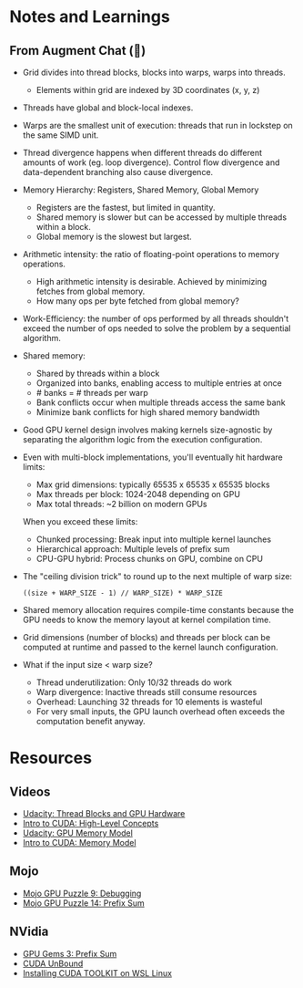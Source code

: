 Notes and Learnings
===================

From Augment Chat (🧂)
----------------------
- Grid divides into thread blocks, blocks into warps, warps into threads.
  - Elements within grid are indexed by 3D coordinates (x, y, z)
- Threads have global and block-local indexes.
- Warps are the smallest unit of execution: threads that run in lockstep on the same SIMD unit.
- Thread divergence happens when different threads do different amounts of work (eg. loop divergence). Control flow divergence and data-dependent branching also cause divergence.
- Memory Hierarchy: Registers, Shared Memory, Global Memory
    - Registers are the fastest, but limited in quantity. 
    - Shared memory is slower but can be accessed by multiple threads within a block. 
    - Global memory is the slowest but largest.
- Arithmetic intensity: the ratio of floating-point operations to memory operations. 
    - High arithmetic intensity is desirable. Achieved by minimizing fetches from global memory.
    - How many ops per byte fetched from global memory? 
- Work-Efficiency: the number of ops performed by all threads shouldn't exceed the number of ops needed to solve the problem by a sequential algorithm.
- Shared memory:
    - Shared by threads within a block
    - Organized into banks, enabling access to multiple entries at once
    - \# banks = \# threads per warp
    - Bank conflicts occur when multiple threads access the same bank
    - Minimize bank conflicts for high shared memory bandwidth
- Good GPU kernel design involves making kernels size-agnostic by separating the algorithm logic from the execution configuration.
- Even with multi-block implementations, you'll eventually hit hardware limits:

    - Max grid dimensions: typically 65535 x 65535 x 65535 blocks
    - Max threads per block: 1024-2048 depending on GPU
    - Max total threads: ~2 billion on modern GPUs

    When you exceed these limits:

    - Chunked processing: Break input into multiple kernel launches
    - Hierarchical approach: Multiple levels of prefix sum
    - CPU-GPU hybrid: Process chunks on GPU, combine on CPU
- The "ceiling division trick" to round up to the next multiple of warp size:
    
    `((size + WARP_SIZE - 1) // WARP_SIZE) * WARP_SIZE`
- Shared memory allocation requires compile-time constants because the GPU needs to know the memory layout at kernel compilation time.
- Grid dimensions (number of blocks) and threads per block can be computed at runtime and passed to the kernel launch configuration.
- What if the input size < warp size?
    - Thread underutilization: Only 10/32 threads do work
    - Warp divergence: Inactive threads still consume resources
    - Overhead: Launching 32 threads for 10 elements is wasteful
    - For very small inputs, the GPU launch overhead often exceeds the computation benefit anyway.


Resources
=========

## Videos

- [Udacity: Thread Blocks and GPU Hardware](https://youtu.be/usY0643pYs8?si=h_lmI4BHcCOpaCEk)
- [Intro to CUDA: High-Level Concepts](https://youtu.be/4APkMJdiudU?si=mvo900BjRYnuW5cb)
- [Udacity: GPU Memory Model](https://youtu.be/HQejUtJtBlg?si=KmtDZ29btA-SxPm4)
- [Intro to CUDA: Memory Model](https://youtu.be/OSpy-HoR0ac?si=ZKC6P6_oWSKL7q0c)

## Mojo
- [Mojo GPU Puzzle 9: Debugging](https://puzzles.modular.com/puzzle_09/puzzle_09.html)
- [Mojo GPU Puzzle 14: Prefix Sum](https://puzzles.modular.com/puzzle_14/puzzle_14.html)

## NVidia
- [GPU Gems 3: Prefix Sum](https://developer.nvidia.com/gpugems/gpugems3/part-vi-gpu-computing/chapter-39-parallel-prefix-sum-scan-cuda)
- [CUDA UnBound](https://nvidia.github.io/cccl/cub/index.html)
- [Installing CUDA TOOLKIT on WSL Linux](https://youtu.be/JaHVsZa2jTc?si=ALfZD3eMfqSXCD-J)
